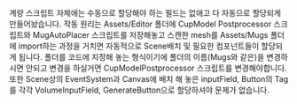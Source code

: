 계량 스크립트 자체에는 수동으로 할당해야 하는 필드는 없애고 다 자동으로 할당되게 만들어놨습니다.
작동 원리는 Assets/Editor 폴더에 CupModel Postprocessor 스크립트와 MugAutoPlacer 스크립트를 저장해놓고
스캔한 mesh를 Assets/Mugs 폴더에 import하는 과정을 거치면 자동적으로 Scene배치 및 필요한 컴포넌트들이 할당되게 됩니다.
폴더를 코드에 지정해 놓는 형식이기에 폴더의 이름(Mugs와 같은)을 변경하시면 안되고 변경을 하실거면 CupModelPostprocessor 스크립트를 변경해야합니다.
또한 Scene상의 EventSystem과 Canvas에 배치 해 놓은 inputField, Button의 Tag를 각각 VolumeInputField, GenerateButton으로 할당하셔야 문제가 없습니다.
